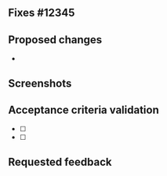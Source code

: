 <!-- PR title should start with GitHub issue number if applicable, e.g. `[Issue #12345] Fix a bug that was causing a problem` -->

## Fixes #12345 <!-- Link to GitHub issue. If only part of a fix, use Part of #12345 instead. -->

<!-- If there is not yet an issue for your bug, please open a new issue and then link to that issue in your pull request. -->

<!-- Summarize the bug described in the related issue. -->

## Proposed changes

<!-- Add detailed description of changes here, including a bulleted summary of changes. -->

-

## Screenshots

<!-- If the changes affect the design, insert screenshots here and assign a UX Designer as a reviewer. -->

## Acceptance criteria validation

<!-- Does your fix include the following? -->

- [ ] <!-- Test case added that reproduces the bug -->
- [ ] <!-- Test case now passes -->
<!-- If not, why not? -->

## Requested feedback

<!-- What type of feedback would you like from reviewers? -->
<!-- If you plan on leaving a self-review, note that here. -->

